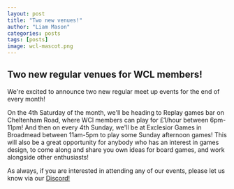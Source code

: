 ```yaml
---
layout: post
title: "Two new venues!"
author: "Liam Mason"
categories: posts
tags: [posts]
image: wcl-mascot.png
---
```


## __Two new regular venues for WCL members!__

We're excited to announce two new regular meet up events for the end of every month!

On the 4th Saturday of the month, we'll be heading to Replay games bar on Cheltenham Road, where WCl members can play for £1/hour between 6pm-11pm!
And then on every 4th Sunday, we'll be at Exclesior Games in Broadmead between 11am-5pm to play some Sunday afternoon games! This will also be a great opportunity for anybody who has an interest in games design, to come along and share you own ideas for board games, and work alongside other enthusiasts!

As always, if you are interested in attending any of our events, please let us know via our [Discord!](https://discord.gg/JuuxmmbgG7)
